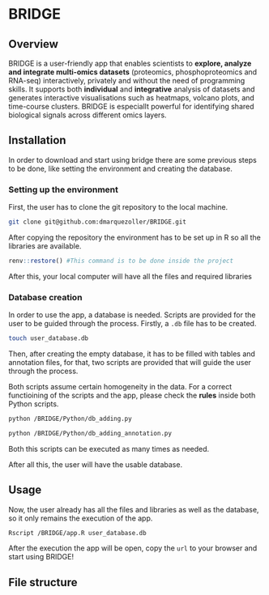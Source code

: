 # BRIDGE

## Overview

BRIDGE is a user-friendly app that enables scientists to **explore, analyze and integrate multi-omics datasets** (proteomics, phosphoproteomics and RNA-seq) interactively, privately and without the need of programming skills. It supports both **individual** and **integrative** analysis of datasets and generates interactive visualisations such as heatmaps, volcano plots, and time-course clusters. BRIDGE is especiallt powerful for identifying shared biological signals across different omics layers. 

## Installation

In order to download and start using bridge there are some previous steps to be done, like setting the environment and creating the database.

### Setting up the environment
    
First, the user has to clone the git repository to the local machine.

```bash
git clone git@github.com:dmarquezoller/BRIDGE.git
 ```

After copying the repository the environment has to be set up in R so all the libraries are available.

```R
renv::restore() #This command is to be done inside the project
```

After this, your local computer will have all the files and required libraries

### Database creation

In order to use the app, a database is needed. Scripts are provided for the user to be guided through the process.
Firstly, a `.db` file has to be created.

```bash
touch user_database.db
```
Then, after creating the empty database, it has to be filled with tables and annotation files, for that, two scripts are provided that will guide the user through the process.

Both scripts assume certain homogeneity in the data. For a correct functioining of the scripts and the app, please check the **rules** inside both Python scripts.

```bash
python /BRIDGE/Python/db_adding.py
```

```bash
python /BRIDGE/Python/db_adding_annotation.py
```

Both this scripts can be executed as many times as needed. 

After all this, the user will have the usable database.

## Usage

Now, the user already has all the files and libraries as well as the database, so it only remains the execution of the app.

```bash
Rscript /BRIDGE/app.R user_database.db
```

After the execution the app will be open, copy the `url` to your browser and start using BRIDGE!

## File structure